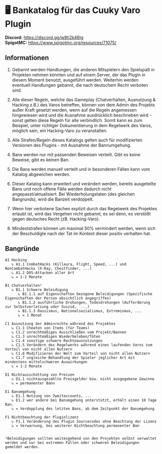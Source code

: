 # 🖥 Bankatalog für das Cuuky Varo Plugin

**Discord:** https://discord.gg/w8tj2k46tg<br/>
**SpigotMC:** https://www.spigotmc.org/resources/71075/

## Informationen
1.   Gebannt werden Handlungen, die anderen Mitspielern den Spielspaß in Projekten nehmen könnten und auf einem Server, der das Plugin in diesem Moment benutzt, ausgeführt            werden. Weiterhin werden eventuell Handlungen gebannt, die nach deutschem Recht verboten sind. 

2.   Alle dieser Regeln, welche das Gameplay (Chatverhalten, Ausnutzung & Hacking z.B.) des Varos betreffen, können von dem Admin des Projekts außer Kraft gesetzt werden, wenn        auf die Regeln angemessen hingewiesen wird und die Ausnahme ausdrücklich beschrieben wird - sonst gelten diese Regeln für alle verbindlich.
     Somit kann es zum Beispiel, unter richtiger Dokumentierung in dem Regelwerk des Varos, möglich sein, ein Hacking-Varo zu veranstalten.

3.   Alle Strafen/Regeln dieses Katalogs gelten auch für modifizierten Versionen des Plugins - mit Ausnahme der Bannumgehung.

4.   Bans werden nur mit passenden Beweisen verteilt. Gibt es keine Beweise, gibt es keinen Ban.

5.   Die Bans werden manuell verteilt und in besonderen Fällen kann vom Katalog abgewichen werden.

6.   Dieser Katalog kann erweitert und verändert werden, bereits ausgeteilte Bans und noch offene Fälle werden dadurch nicht angepasst/aktualisiert.
     Bei Wiederholungstaten (des gleichen Bangrunds), wird die Banzeit verdoppelt.

7.   Wenn hier verbotene Sachen explizit durch das Regelwerk des Projektes erlaubt ist, wird das Vergehen nicht gebannt, es sei denn, es verstößt gegen deutsches Recht (zB.          Hacking-Varo).

8.   Mindeststrafen können um maximal 50% vermindert werden, wenn sich der Beschuldigte nach der Tat im Kontext dieser positiv verhalten hat.

## Bangründe
```
A1 Hacking
   ↳ A1.1 CombatHacks (Killaura, Flight, Speed, ...) und NonCombatHacks (X-Ray, Chestfinder, ...)
   ↳ A1.2 DOS-Attacken aller Art
   ↳ = 1-2 Monate

B1 Chatverhalten¹
   ↳ B1.1 Schwere Beleidigung
      ↳ B1.1.1 auf Eigenschaften bezogene Beleidigungen (Spezifische Eigenschaften der Person absichtlich angegriffen)
      ↳ B1.1.2 ausführliche Drohungen, Todesdrohungen (Aufforderung zur Selbstverletzung oder Suizid,  ...)
      ↳ B1.1.3 Rassismus, Nationalsozialismus, Extremismus, ...
      ↳ = 1 Monat

C1 Ausnutzung der Adminrechte während des Projektes
   ↳ C1.1 Cheaten von Items (für Teams)
   ↳ C1.2 unrechtmäßiges Ausschließen vom Projekt/Bannen
   ↳ C1.3 unrechtmäßiges Wiederbeleben/Töten
   ↳ C1.4 sonstige schwere Rechteausnutzungen
   ↳ C1.5 Verändern des Regelwerks während eines laufenden Varos zum Vorteil von nicht allen Nutzern
   ↳ C1.6 Modifizieren der Welt zum Vorteil von nicht allen Nutzern
   ↳ C1.7 ungleiche Behandlung der Spieler jeglicher Art mit mindestens mittelschweren Auswirkungen
   ↳ = 1-2 Monate

D1 Nichtausschüttung von Preisen
   ↳ D1.1 nichtausgezahlte Preisgelder bzw. nicht ausgegebene Gewinne
   ↳ = permanenter Bann
  
E1 Banumgehung
   ↳ E1.1 Nutzung von Zweitaccounts, ...
   ↳ E1.2 wer andere bei Banumgehung unterstützt, erhält einen 10 Tage Ban.
   ↳ = Verdopplung des letzten Bans, ab dem Zeitpunkt der Banumgehung
   
F1 Nichtbeachtung der Pluginlizenz
   ↳ F1.1 Veränderung des Plugin Sourcecodes ohne Beachtung der Lizenz
   ↳ = Verwarnung, bei weiterer Nichtbeachtung permanenter Ban


¹Beleidigungen sollten weitesgehend von den Projekten selbst verwaltet werden und nur bei extremen Fällen oder schweren Beleidigungen gemeldet werden.
```
